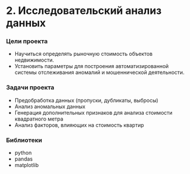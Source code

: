 # 2. Исследовательский анализ данных

### Цели проекта

- Научиться определять рыночную стоимость объектов недвижимости.
- Установить параметры для построения автоматизированной системы отслеживания аномалий и мошеннической деятельности.

### Задачи проекта

- Предобработка данных (пропуски, дубликаты, выбросы)
- Анализ аномальных данных
- Генерация дополнительных признаков для анализа стоимости квадратного метра
- Анализ факторов, влияющих на стоимость квартир

### Библиотеки

- python
- pandas
- matplotlib







